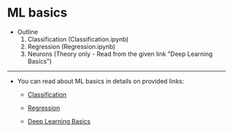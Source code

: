# ML basics

- Outline
  1. Classification (Classification.ipynb)
  2. Regression (Regression.ipynb)
  3. Neurons (Theory only - Read from the given link "Deep Learning Basics")

---

- You can read about ML basics in details on provided links:

  - [Classification](https://github.com/xscotophilic/ML-Logistic-Regression-Classification-in-Python)

  - [Regression](https://github.com/xscotophilic/ML-Simple-linear-regression-in-python)

  - [Deep Learning Basics](https://github.com/xscotophilic/ML-Deep-Learning-Basics)

